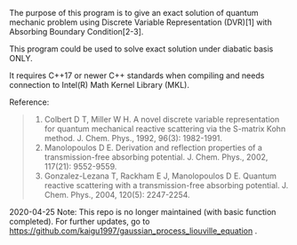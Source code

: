 The purpose of this program is to give an exact solution of quantum mechanic problem using Discrete Variable Representation (DVR)[1] with Absorbing Boundary Condition[2-3].

This program could be used to solve exact solution under diabatic basis ONLY.

It requires C++17 or newer C++ standards when compiling and needs connection to Intel(R) Math Kernel Library (MKL).

Reference:
> 1. Colbert D T, Miller W H. A novel discrete variable representation for quantum mechanical reactive scattering via the S-matrix Kohn method. J. Chem. Phys., 1992, 96(3): 1982-1991.
> 2. Manolopoulos D E. Derivation and reflection properties of a transmission-free absorbing potential. J. Chem. Phys., 2002, 117(21): 9552-9559.
> 3. Gonzalez-Lezana T, Rackham E J, Manolopoulos D E. Quantum reactive scattering with a transmission-free absorbing potential. J. Chem. Phys., 2004, 120(5): 2247-2254.

2020-04-25 Note: This repo is no longer maintained (with basic function completed). For further updates, go to https://github.com/kaigu1997/gaussian_process_liouville_equation .